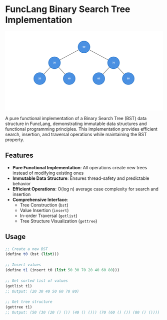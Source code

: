 # FuncLang Binary Search Tree Implementation

![Binary Search Tree Visualization](./bst-diagram.svg)

A pure functional implementation of a Binary Search Tree (BST) data structure in FuncLang, demonstrating immutable data structures and functional programming principles. This implementation provides efficient search, insertion, and traversal operations while maintaining the BST property.

## Features

- **Pure Functional Implementation**: All operations create new trees instead of modifying existing ones
- **Immutable Data Structure**: Ensures thread-safety and predictable behavior
- **Efficient Operations**: O(log n) average case complexity for search and insertion
- **Comprehensive Interface**:
  - Tree Construction (`bst`)
  - Value Insertion (`insert`)
  - In-order Traversal (`getlist`)
  - Tree Structure Visualization (`gettree`)

## Usage

```scheme
;; Create a new BST
(define t0 (bst (list)))

;; Insert values
(define t1 (insert t0 (list 50 30 70 20 40 60 80)))

;; Get sorted list of values
(getlist t1)
;; Output: (20 30 40 50 60 70 80)

;; Get tree structure
(gettree t1)
;; Output: (50 (30 (20 () ()) (40 () ())) (70 (60 () ()) (80 () ())))
